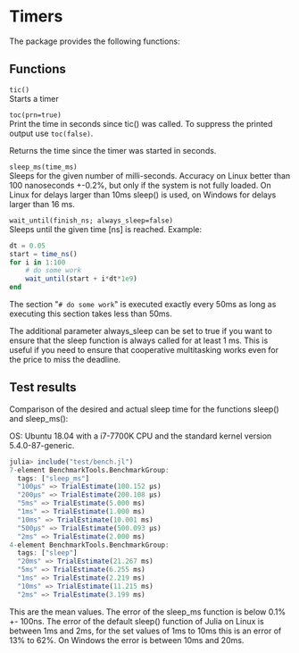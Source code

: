 # Timers

The package provides the following functions:

## Functions
```tic()```  
Starts a timer

```toc(prn=true)```  
Print the time in seconds since tic() was called. To suppress the printed output
use `toc(false)`. 

Returns the time since the timer was started in seconds.

```sleep_ms(time_ms)```  
Sleeps for the given number of milli-seconds. Accuracy on Linux better than 100 nanoseconds +-0.2%, but only if the system is not fully loaded. On Linux for delays larger than 10ms sleep() is used, on Windows for delays larger than 16 ms.

```wait_until(finish_ns; always_sleep=false)```  
Sleeps until the given time [ns] is reached. Example:
```julia
dt = 0.05
start = time_ns()
for i in 1:100
    # do some work
    wait_until(start + i*dt*1e9)
end
```
The section "```# do some work```" is executed exactly every 50ms as long as executing this section takes less than 50ms.

The additional parameter always_sleep can be set to true if you want to ensure that the sleep function
is always called for at least 1 ms. This is useful if you need to ensure that cooperative multitasking
works even for the price to miss the deadline.

## Test results
Comparison of the desired and actual sleep time for the functions sleep() and sleep_ms():

OS: Ubuntu 18.04 with a i7-7700K CPU and the standard kernel version 5.4.0-87-generic.
```julia
julia> include("test/bench.jl")
7-element BenchmarkTools.BenchmarkGroup:
  tags: ["sleep_ms"]
  "100µs" => TrialEstimate(100.152 μs)
  "200µs" => TrialEstimate(200.108 μs)
  "5ms" => TrialEstimate(5.000 ms)
  "1ms" => TrialEstimate(1.000 ms)
  "10ms" => TrialEstimate(10.001 ms)
  "500µs" => TrialEstimate(500.093 μs)
  "2ms" => TrialEstimate(2.000 ms)
4-element BenchmarkTools.BenchmarkGroup:
  tags: ["sleep"]
  "20ms" => TrialEstimate(21.267 ms)
  "5ms" => TrialEstimate(6.255 ms)
  "1ms" => TrialEstimate(2.219 ms)
  "10ms" => TrialEstimate(11.215 ms)
  "2ms" => TrialEstimate(3.199 ms)
```
This are the mean values. The error of the sleep_ms function is below 0.1% +- 100ns. The error of the default sleep() function of Julia on Linux is between 1ms and 2ms, for the set values of 1ms to 10ms this is an error of 13% to 62%.
On Windows the error is between 10ms and 20ms.